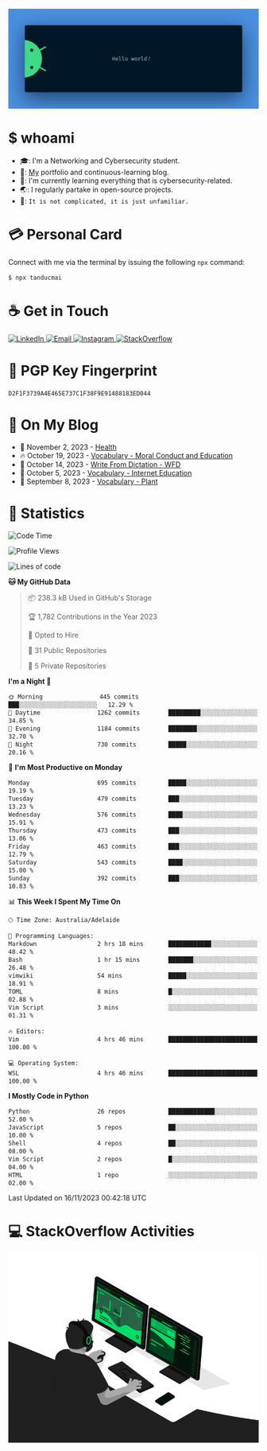 <p align="center"><img src="assets/banner.png" /></p>

[//]: ![](https://github.com/tanducmai/tanducmai/actions/workflows/waka-stats.yml/badge.svg)
[//]: ![](https://github.com/tanducmai/tanducmai/actions/workflows/latest-blogs.yml/badge.svg)
[//]: ![](https://github.com/tanducmai/tanducmai/actions/workflows/stackoverflow-activities.yml/badge.svg)

# $ whoami

- :mortar_board:: I'm a Networking and Cybersecurity student.
- :telescope:: [My](https://tanducmai.com/) portfolio and continuous-learning blog.
- :seedling:: I'm currently learning everything that is cybersecurity-related.
- :earth_asia:: I regularly partake in open-source projects.
- :speech_balloon:: `It is not complicated, it is just unfamiliar.`

# :credit_card: Personal Card

Connect with me via the terminal by issuing the following `npx` command:

```bash
$ npx tanducmai
```

# :coffee: Get in Touch

<a target="_blank" href="https://www.linkedin.com/in/tanducmai/">
  <img alt="LinkedIn" src="https://img.shields.io/badge/LinkedIn-0077B5?style=for-the-badge&logo=linkedin&logoColor=white" />
</a>
<a target="_blank" href="mailto:henryfromvietnam@gmail.com">
  <img alt="Email" src="https://img.shields.io/badge/Gmail-D14836?style=for-the-badge&logo=gmail&logoColor=white" />
</a>
<a target="_blank" href="https://www.instagram.com/henry.maii/">
  <img alt="Instagram" src="https://img.shields.io/badge/Instagram-E4405F?style=for-the-badge&logo=instagram&logoColor=white" />
</a>
<a target="_blank" href="https://stackoverflow.com/users/16999206/tanducmai">
  <img alt="StackOverflow" src="https://img.shields.io/static/v1?message=Stackoverflow&logo=stackoverflow&label=&color=FE7A16&logoColor=white&labelColor=&style=for-the-badge" />
</a>

# :closed_lock_with_key: PGP Key Fingerprint

`D2F1F3739A4E465E737C1F38F9E91488183ED044`

# :scroll: On My Blog

<!-- BLOG-POST-LIST:START -->
 - 💯 November 2, 2023 - [Health](https://tanducmai.com/posts/glossaries/vocabulary/veganism/)
 - 🔥 October 19, 2023 - [Vocabulary - Moral Conduct and Education](https://tanducmai.com/posts/glossaries/vocabulary/moral-conduct-education/)
 - 💫 October 14, 2023 - [Write From Dictation - WFD](https://tanducmai.com/posts/glossaries/pte/wfd/)
 - 🚀 October 5, 2023 - [Vocabulary - Internet Education](https://tanducmai.com/posts/glossaries/vocabulary/internet-education/)
 - 🌮 September 8, 2023 - [Vocabulary - Plant](https://tanducmai.com/posts/glossaries/vocabulary/plant/)<!-- BLOG-POST-LIST:END -->

# :1234: Statistics

<!--START_SECTION:waka-->
![Code Time](http://img.shields.io/badge/Code%20Time-156%20hrs%208%20mins-blue)

![Profile Views](http://img.shields.io/badge/Profile%20Views-3-blue)

![Lines of code](https://img.shields.io/badge/From%20Hello%20World%20I%27ve%20Written-9.1%20million%20lines%20of%20code-blue)

**🐱 My GitHub Data** 

> 📦 238.3 kB Used in GitHub's Storage 
 > 
> 🏆 1,782 Contributions in the Year 2023
 > 
> 💼 Opted to Hire
 > 
> 📜 31 Public Repositories 
 > 
> 🔑 5 Private Repositories 
 > 
**I'm a Night 🦉** 

```text
🌞 Morning                445 commits         ███░░░░░░░░░░░░░░░░░░░░░░   12.29 % 
🌆 Daytime                1262 commits        █████████░░░░░░░░░░░░░░░░   34.85 % 
🌃 Evening                1184 commits        ████████░░░░░░░░░░░░░░░░░   32.70 % 
🌙 Night                  730 commits         █████░░░░░░░░░░░░░░░░░░░░   20.16 % 
```
📅 **I'm Most Productive on Monday** 

```text
Monday                   695 commits         █████░░░░░░░░░░░░░░░░░░░░   19.19 % 
Tuesday                  479 commits         ███░░░░░░░░░░░░░░░░░░░░░░   13.23 % 
Wednesday                576 commits         ████░░░░░░░░░░░░░░░░░░░░░   15.91 % 
Thursday                 473 commits         ███░░░░░░░░░░░░░░░░░░░░░░   13.06 % 
Friday                   463 commits         ███░░░░░░░░░░░░░░░░░░░░░░   12.79 % 
Saturday                 543 commits         ████░░░░░░░░░░░░░░░░░░░░░   15.00 % 
Sunday                   392 commits         ███░░░░░░░░░░░░░░░░░░░░░░   10.83 % 
```


📊 **This Week I Spent My Time On** 

```text
🕑︎ Time Zone: Australia/Adelaide

💬 Programming Languages: 
Markdown                 2 hrs 18 mins       ████████████░░░░░░░░░░░░░   48.42 % 
Bash                     1 hr 15 mins        ███████░░░░░░░░░░░░░░░░░░   26.48 % 
vimwiki                  54 mins             █████░░░░░░░░░░░░░░░░░░░░   18.91 % 
TOML                     8 mins              █░░░░░░░░░░░░░░░░░░░░░░░░   02.88 % 
Vim Script               3 mins              ░░░░░░░░░░░░░░░░░░░░░░░░░   01.31 % 

🔥 Editors: 
Vim                      4 hrs 46 mins       █████████████████████████   100.00 % 

💻 Operating System: 
WSL                      4 hrs 46 mins       █████████████████████████   100.00 % 
```

**I Mostly Code in Python** 

```text
Python                   26 repos            █████████████░░░░░░░░░░░░   52.00 % 
JavaScript               5 repos             ██░░░░░░░░░░░░░░░░░░░░░░░   10.00 % 
Shell                    4 repos             ██░░░░░░░░░░░░░░░░░░░░░░░   08.00 % 
Vim Script               2 repos             █░░░░░░░░░░░░░░░░░░░░░░░░   04.00 % 
HTML                     1 repo              ░░░░░░░░░░░░░░░░░░░░░░░░░   02.00 % 
```




 Last Updated on 16/11/2023 00:42:18 UTC
<!--END_SECTION:waka-->

# :computer: StackOverflow Activities

<!-- STACKOVERFLOW:START -->
<!-- STACKOVERFLOW:END -->

<p align="center"><img src="assets/developer.gif" /></p>
